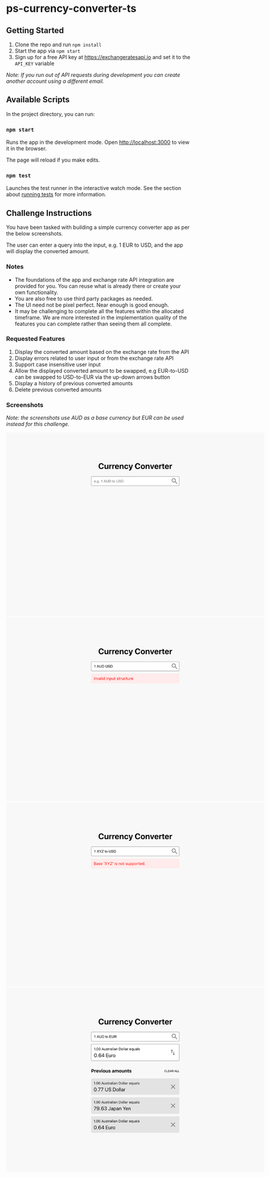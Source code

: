 # ps-currency-converter-ts

## Getting Started

1. Clone the repo and run `npm install`
2. Start the app via `npm start`
3. Sign up for a free API key at https://exchangeratesapi.io and set it to the `API_KEY` variable

_Note: If you run out of API requests during development you can create another account using a different email._


## Available Scripts

In the project directory, you can run:

### `npm start`

Runs the app in the development mode.
Open [http://localhost:3000](http://localhost:3000) to view it in the browser.

The page will reload if you make edits.

### `npm test`

Launches the test runner in the interactive watch mode.
See the section about [running tests](https://facebook.github.io/create-react-app/docs/running-tests) for more information.

## Challenge Instructions

You have been tasked with building a simple currency converter app as per the below screenshots.

The user can enter a query into the input, e.g. 1 EUR to USD, and the app will display the converted amount.

### Notes
- The foundations of the app and exchange rate API integration are provided for you. You can reuse what is already there or create your own functionality.
- You are also free to use third party packages as needed.
- The UI need not be pixel perfect. Near enough is good enough.
- It may be challenging to complete all the features within the allocated timeframe. We are more interested in the  implementation quality of the features you can complete rather than seeing them all complete.

### Requested Features

1. Display the converted amount based on the exchange rate from the API
2. Display errors related to user input or from the exchange rate API
3. Support case insensitive user input
4. Allow the displayed converted amount to be swapped, e.g EUR-to-USD can be swapped to USD-to-EUR via the up-down arrows button
5. Display a history of previous converted amounts
6. Delete previous converted amounts

### Screenshots
_Note: the screenshots use AUD as a base currency but EUR can be used instead for this challenge._

<img src="assets/screen-01.png" alt="screenshot" style="max-width: 700px"/>
<img src="assets/screen-02.png" alt="screenshot" style="max-width: 700px"/>
<img src="assets/screen-03.png" alt="screenshot" style="max-width: 700px"/>
<img src="assets/screen-04.png" alt="screenshot" style="max-width: 700px"/>
